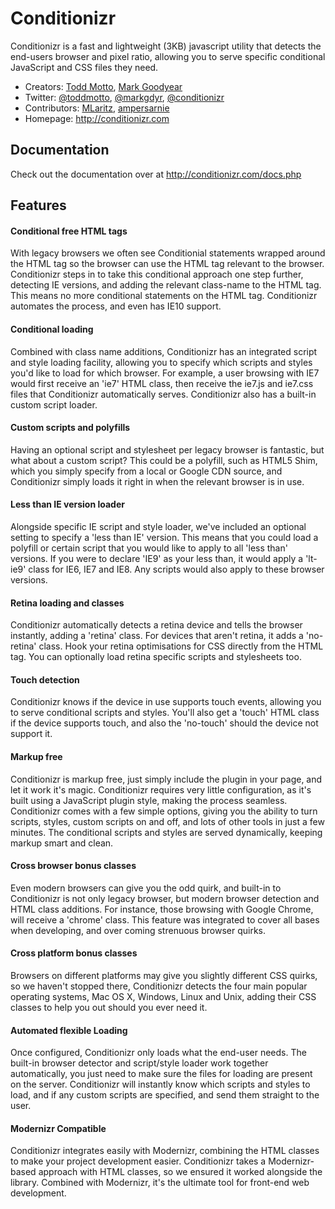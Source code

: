 # Conditionizr

Conditionizr is a fast and lightweight (3KB) javascript utility that detects the end-users browser and pixel ratio, allowing you to serve specific conditional JavaScript and CSS files they need.

- Creators: [Todd Motto](http://toddmotto.com/), [Mark Goodyear](http://markgoodyear.com/)
- Twitter: [@toddmotto](http://twitter.com/toddmotto), [@markgdyr](http://twitter.com/markgdyr), [@conditionizr](http://conditionizr.com)
- Contributors: [MLaritz](https://github.com/MLaritz), [ampersarnie](https://github.com/ampersarnie)
- Homepage: <http://conditionizr.com>

## Documentation
Check out the documentation over at <http://conditionizr.com/docs.php>

## Features

#### Conditional free HTML tags
With legacy browsers we often see Conditionial statements wrapped around the HTML tag so the browser can use the HTML tag relevant to the browser. Conditionizr steps in to take this conditional approach one step further, detecting IE versions, and adding the relevant class-name to the HTML tag. This means no more conditional statements on the HTML tag. Conditionizr automates the process, and even has IE10 support.

#### Conditional loading
Combined with class name additions, Conditionizr has an integrated script and style loading facility, allowing you to specify which scripts and styles you'd like to load for which browser. For example, a user browsing with IE7 would first receive an 'ie7' HTML class, then receive the ie7.js and ie7.css files that Conditionizr automatically serves. Conditionizr also has a built-in custom script loader.

#### Custom scripts and polyfills
Having an optional script and stylesheet per legacy browser is fantastic, but what about a custom script? This could be a polyfill, such as HTML5 Shim, which you simply specify from a local or Google CDN source, and Conditionizr simply loads it right in when the relevant browser is in use.

#### Less than IE version loader
Alongside specific IE script and style loader, we've included an optional setting to specify a 'less than IE' version. This means that you could load a polyfill or certain script that you would like to apply to all 'less than' versions. If you were to declare 'IE9' as your less than, it would apply a 'lt-ie9' class for IE6, IE7 and IE8. Any scripts would also apply to these browser versions.

#### Retina loading and classes
Conditionizr automatically detects a retina device and tells the browser instantly, adding a 'retina' class. For devices that aren't retina, it adds a 'no-retina' class. Hook your retina optimisations for CSS directly from the HTML tag. You can optionally load retina specific scripts and stylesheets too.

#### Touch detection
Conditionizr knows if the device in use supports touch events, allowing you to serve conditional scripts and styles. You'll also get a 'touch' HTML class if the device supports touch, and also the 'no-touch' should the device not support it.

#### Markup free
Conditionizr is markup free, just simply include the plugin in your page, and let it work it's magic. Conditionizr requires very little configuration, as it's built using a JavaScript plugin style, making the process seamless. Conditionizr comes with a few simple options, giving you the ability to turn scripts, styles, custom scripts on and off, and lots of other tools in just a few minutes. The conditional scripts and styles are served dynamically, keeping markup smart and clean.

#### Cross browser bonus classes
Even modern browsers can give you the odd quirk, and built-in to Conditionizr is not only legacy browser, but modern browser detection and HTML class additions. For instance, those browsing with Google Chrome, will receive a 'chrome' class. This feature was integrated to cover all bases when developing, and over coming strenuous browser quirks.

#### Cross platform bonus classes
Browsers on different platforms may give you slightly different CSS quirks, so we haven't stopped there, Conditionizr detects the four main popular operating systems, Mac OS X, Windows, Linux and Unix, adding their CSS classes to help you out should you ever need it.

#### Automated flexible Loading
Once configured, Conditionizr only loads what the end-user needs. The built-in browser detector and script/style loader work together automatically, you just need to make sure the files for loading are present on the server. Conditionizr will instantly know which scripts and styles to load, and if any custom scripts are specified, and send them straight to the user.

#### Modernizr Compatible
Conditionizr integrates easily with Modernizr, combining the HTML classes to make your project development easier. Conditionizr takes a Modernizr-based approach with HTML classes, so we ensured it worked alongside the library. Combined with Modernizr, it's the ultimate tool for front-end web development.